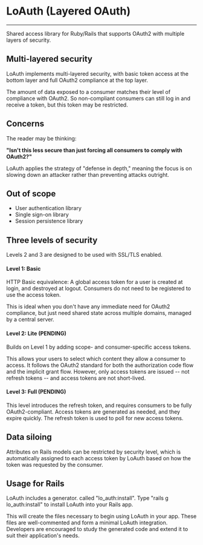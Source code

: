 LoAuth (Layered OAuth)
===

---------------------

Shared access library for Ruby/Rails that supports OAuth2 with multiple layers of security.

Multi-layered security
-----------------------

LoAuth implements multi-layered security, with basic token access at the bottom layer and full OAuth2 compliance at the top layer. 

The amount of data exposed to a consumer matches their level of compliance with OAuth2. So non-compliant consumers can still log in and receive a token, but this token may be restricted.

Concerns
------

The reader may be thinking: 

__"Isn't this less secure than just forcing all consumers to comply with OAuth2?"__

LoAuth applies the strategy of "defense in depth," meaning the focus is on slowing down an attacker rather than preventing attacks outright. 

Out of scope
------------

- User authentication library
- Single sign-on library
- Session persistence library

Three levels of security
------------------------

Levels 2 and 3 are designed to be used with SSL/TLS enabled.

#### Level 1: Basic

HTTP Basic equivalence: A global access token for a user is created at login, and destroyed at logout. Consumers do not need to be registered to use the access token.

This is ideal when you don't have any immediate need for OAuth2 compliance, but just need shared state across multiple domains, managed by a central server.

#### Level 2: Lite (PENDING)

Builds on Level 1 by adding scope- and consumer-specific access tokens.

This allows your users to select which content they allow a consumer to access. It follows the OAuth2 standard for both the authorization code flow and the implicit grant flow. However, only access tokens are issued -- not refresh tokens -- and access tokens are not short-lived.

#### Level 3: Full (PENDING)

This level introduces the refresh token, and requires consumers to be fully OAuth2-compliant. Access tokens are generated as needed, and they expire quickly. The refresh token is used to poll for new access tokens.

Data siloing
----------------------

Attributes on Rails models can be restricted by security level, which is automatically assigned to each access token by LoAuth based on how the token was requested by the consumer. 

Usage for Rails
---------------

LoAuth includes a generator. called "lo_auth:install". Type "rails g lo_auth:install" to install LoAuth into your Rails app.

This will create the files necessary to begin using LoAuth in your app. These files are well-commented and form a minimal LoAuth integration. Developers are encouraged to study the generated code and extend it to suit their application's needs.
